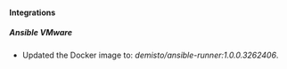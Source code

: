 
#### Integrations

##### Ansible VMware

- Updated the Docker image to: *demisto/ansible-runner:1.0.0.3262406*.

